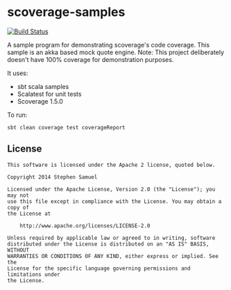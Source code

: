 scoverage-samples
==================

[![Build Status](https://travis-ci.org/scoverage/sbt-scoverage-samples.svg?branch=master)](https://travis-ci.org/scoverage/sbt-scoverage-samples)

A sample program for demonstrating scoverage's code coverage. This sample is an akka based mock quote engine. Note: This project deliberately doesn't have 100% coverage for demonstration purposes.

It uses:

* sbt scala samples
* Scalatest for unit tests
* Scoverage 1.5.0

To run:

```
sbt clean coverage test coverageReport
```

## License
```
This software is licensed under the Apache 2 license, quoted below.

Copyright 2014 Stephen Samuel

Licensed under the Apache License, Version 2.0 (the "License"); you may not
use this file except in compliance with the License. You may obtain a copy of
the License at

    http://www.apache.org/licenses/LICENSE-2.0

Unless required by applicable law or agreed to in writing, software
distributed under the License is distributed on an "AS IS" BASIS, WITHOUT
WARRANTIES OR CONDITIONS OF ANY KIND, either express or implied. See the
License for the specific language governing permissions and limitations under
the License.
